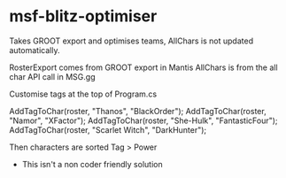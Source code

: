 # msf-blitz-optimiser
Takes GROOT export and optimises teams, AllChars is not updated automatically.

RosterExport comes from GROOT export in Mantis
AllChars is from the all char API call in MSG.gg

Customise tags at the top of Program.cs

AddTagToChar(roster, "Thanos", "BlackOrder");
AddTagToChar(roster, "Namor", "XFactor");
AddTagToChar(roster, "She-Hulk", "FantasticFour");
AddTagToChar(roster, "Scarlet Witch", "DarkHunter");

Then characters are sorted Tag > Power

- This isn't a non coder friendly solution

